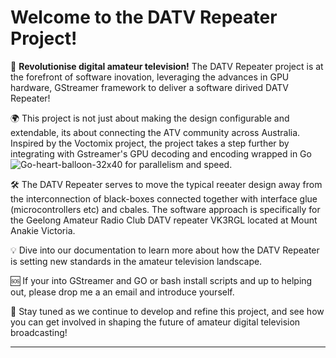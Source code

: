 # Welcome to the DATV Repeater Project!

🚀 **Revolutionise digital amateur television!** The DATV Repeater project is at the forefront of software inovation, leveraging the advances in GPU hardware, GStreamer framework to deliver a software dirived DATV Repeater!

🌍 This project is not just about making the design configurable and extendable, its about connecting the ATV community across Australia. Inspired by the Voctomix project, the project takes a step further by integrating with Gstreamer's GPU decoding and encoding wrapped in Go ![Go-heart-balloon-32x40](https://github.com/TVforME/Repeater/assets/168706311/6d85af8a-82d8-49eb-ae11-fefb2bbc466b)
for parallelism and speed.

🛠️ The DATV Repeater serves to move the typical reeater design away from the interconnection of black-boxes connected together with interface glue (microcontrollers etc) and cbales. The software approach is specifically for the Geelong Amateur Radio Club DATV repeater VK3RGL located at Mount Anakie Victoria.

💡 Dive into our documentation to learn more about how the DATV Repeater is setting new standards in the amateur television landscape.

🆘 If your into GStreamer and GO or bash install scripts and up to helping out, please drop me a an email and introduce yourself.

🔗 Stay tuned as we continue to develop and refine this project, and see how you can get involved in shaping the future of amateur digital television broadcasting! 

---

